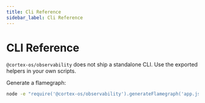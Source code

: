 ```yaml
---
title: Cli Reference
sidebar_label: Cli Reference
---
```


# CLI Reference

`@cortex-os/observability` does not ship a standalone CLI. Use the exported helpers in your own scripts.

Generate a flamegraph:
```bash
node -e "require('@cortex-os/observability').generateFlamegraph('app.js','./flame')"

```